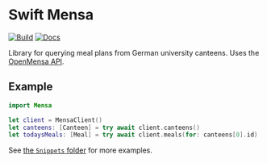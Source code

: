 # Swift Mensa

[![Build](https://github.com/fwcd/swift-mensa/actions/workflows/build.yml/badge.svg)](https://github.com/fwcd/swift-mensa/actions/workflows/build.yml)
[![Docs](https://github.com/fwcd/swift-mensa/actions/workflows/docs.yml/badge.svg)](https://fwcd.github.io/swift-mensa/documentation/mensa)

Library for querying meal plans from German university canteens. Uses the [OpenMensa API](https://docs.openmensa.org/).

## Example

```swift
import Mensa

let client = MensaClient()
let canteens: [Canteen] = try await client.canteens()
let todaysMeals: [Meal] = try await client.meals(for: canteens[0].id)
```

See [the `Snippets` folder](Snippets) for more examples.

